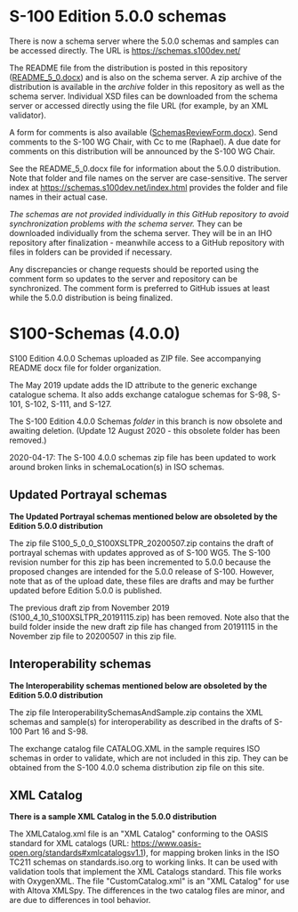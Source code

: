 # S-100 Edition 5.0.0 schemas
There is now a schema server where the 5.0.0 schemas and samples can be accessed directly. The URL is https://schemas.s100dev.net/ 

The README file from the distribution is posted in this repository (<a href="https://github.com/IHO-S100WG/S100-Schemas/blob/master/README_5_0.docx">README_5_0.docx</a>) and is also on the schema server. 
A zip archive of the distribution is available in the <em>archive</em> folder in this repository as well as the schema server. Individual XSD files can be downloaded from the schema server or accessed directly using the file URL (for example, by an XML validator).

A form for comments is also available (<a href="https://github.com/IHO-S100WG/S100-Schemas/blob/master/SchemasReviewForm.docx">SchemasReviewForm.docx</a>). Send comments to the S-100 WG Chair, with Cc to me (Raphael).
A due date for comments on this distribution will be announced by the S-100 WG Chair.

See the README_5_0.docx file for information about the 5.0.0 distribution. Note that folder and file names on the server are case-sensitive. The server index at https://schemas.s100dev.net/index.html provides the folder and file names in their actual case.

<em>The schemas are not provided individually in this GitHub repository to avoid synchronization problems with the schema server.</em>
They can be downloaded individually from the schema server. They will be in an IHO repository after finalization - meanwhile access to a GitHub repository with files in folders can be provided if necessary. 

Any discrepancies or change requests should be reported using the comment form so updates to the server and repository can be synchronized. The comment form is preferred to GitHub issues at least while the 5.0.0 distribution is being finalized. 

# S100-Schemas (4.0.0)
S100 Edition 4.0.0 Schemas uploaded as ZIP file.  See accompanying README docx file for folder organization.

The May 2019 update adds the ID attribute to the generic exchange catalogue schema. It also adds exchange catalogue schemas for S-98, S-101, S-102, S-111, and S-127.

The S-100 Edition 4.0.0 Schemas <em>folder</em> in this branch is now obsolete and awaiting deletion. (Update 12 August 2020 - this obsolete folder has been removed.)

2020-04-17: The S-100 4.0.0 schemas zip file has been updated to work around broken links in schemaLocation(s) in ISO schemas.

## Updated Portrayal schemas
<b>The Updated Portrayal schemas mentioned below are obsoleted by the Edition 5.0.0 distribution</b>

The zip file S100_5_0_0_S100XSLTPR_20200507.zip contains the draft of portrayal schemas with updates approved as of S-100 WG5. The S-100 revision number for this zip has been incremented to 5.0.0 because the proposed changes are intended for the 5.0.0 release of S-100. However, note that as of the upload date, these files are drafts and may be further updated before Edition 5.0.0 is published.

The previous draft zip from November 2019 (S100_4_10_S100XSLTPR_20191115.zip) has been removed. Note also that the build folder inside the new draft zip file has changed from 20191115 in the November zip file to 20200507 in this zip file.

## Interoperability schemas
<b>The Interoperability schemas mentioned below are obsoleted by the Edition 5.0.0 distribution</b>

The zip file InteroperabilitySchemasAndSample.zip contains the XML schemas and sample(s) for interoperability as described in the drafts of S-100 Part 16 and S-98. 

The exchange catalog file CATALOG.XML in the sample requires ISO schemas in order to validate, which are not included in this zip. They can be obtained from the S-100 4.0.0 schema distribution zip file on this site.

## XML Catalog
<b>There is a sample XML Catalog in the 5.0.0 distribution</b>

The XMLCatalog.xml file is an "XML Catalog" conforming to the OASIS standard for XML catalogs (URL: https://www.oasis-open.org/standards#xmlcatalogsv1.1), for mapping broken links in the ISO TC211 schemas on standards.iso.org to working links. It can be used with validation tools that implement the XML Catalogs standard. This file works with OxygenXML. The file "CustomCatalog.xml" is an "XML Catalog" for use with Altova XMLSpy. The differences in the two catalog files are minor, and are due to differences in tool behavior.
